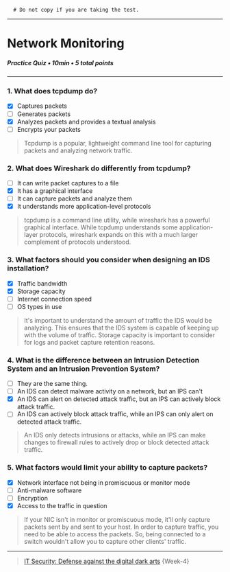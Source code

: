 ```
  # Do not copy if you are taking the test.
```
--- 

# Network Monitoring    
##### Practice Quiz • 10min • 5 total points 
----- 
### 1. What does tcpdump do?
- [x] Captures packets
- [ ] Generates packets
- [x] Analyzes packets and provides a textual analysis
- [ ] Encrypts your packets
> Tcpdump is a popular, lightweight command line tool for capturing packets and analyzing network traffic. 


### 2. What does Wireshark do differently from tcpdump?
- [ ] It can write packet captures to a file
- [x] It has a graphical interface
- [ ] It can capture packets and analyze them
- [x] It understands more application-level protocols
> tcpdump is a command line utility, while wireshark has a powerful graphical interface. While tcpdump understands some application-layer protocols, wireshark expands on this with a much larger complement of protocols understood.


### 3. What factors should you consider when designing an IDS installation?
- [x] Traffic bandwidth
- [x] Storage capacity
- [ ] Internet connection speed 
- [ ] OS types in use 
> It's important to understand the amount of traffic the IDS would be analyzing. This ensures that the IDS system is capable of keeping up with the volume of traffic. Storage capacity is important to consider for logs and packet capture retention reasons.


### 4. What is the difference between an Intrusion Detection System and an Intrusion Prevention System?
- [ ] They are the same thing.
- [ ] An IDS can detect malware activity on a network, but an IPS can't
- [x] An IDS can alert on detected attack traffic, but an IPS can actively block attack traffic.
- [ ] An IDS can actively block attack traffic, while an IPS can only alert on detected attack traffic.
> An IDS only detects intrusions or attacks, while an IPS can make changes to firewall rules to actively drop or block detected attack traffic.


### 5. What factors would limit your ability to capture packets?
- [x] Network interface not being in promiscuous or monitor mode
- [ ] Anti-malware software
- [ ] Encryption
- [x] Access to the traffic in question
> If your NIC isn't in monitor or promiscuous mode, it'll only capture packets sent by and sent to your host. In order to capture traffic, you need to be able to access the packets. So, being connected to a switch wouldn't allow you to capture other clients' traffic. 


--- 
> [IT Security: Defense against the digital dark arts](https://www.coursera.org/learn/it-security/) {Week-4} 

